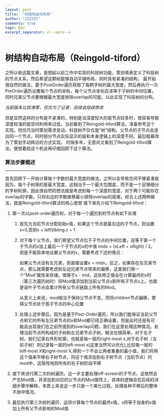 ```yaml
---
layout: post
title:  "树结构自动布局"
author: "ZZZZZY"
comments: true
tags: Dev
excerpt_separator: <!--more-->
---
```

# 树结构自动布局（Reingold-tiford）

之所以些这篇文章，是想起以前工作中实现的科技树功能，策划填表定义了科技树的节点关系，然后希望这颗树能够自动平铺布局，同时具有紧凑的结构，
最开始很自然的做法，基于PostOrder遍历获取了每颗字树的最大宽度，然后再执行一次PreOrder遍历设置每个节点的坐标，每个父节点坐标应该等于子树的中间位置，同时兄弟父节点要根据最大宽度排除overlap的可能，以此实现了科技树的分布。 
<!--more-->

*当前版本比较潦草，仅仅为了记录，后续会陆续修改*

但是显然这样的分布是不紧凑的，特别是当深度较大的层节点较多时，很容易导致深度较浅的层空间利用率过低，当初看到了Reingold-tiford算法，准备参考这个实现。但恰巧当时策划需求变动，科技树不仅仅是“树”结构，父节点的子节点会连向同一个节点，同时部分节点实际显示的层和本身逻辑上的深度不同，最后粗暴改为了策划手动拜访的方式实现。 
时隔多年，无意间又看到了Reingold-tiford算法，便想着趁这个机会再仔细回顾下这个算法。

### 算法步骤概述
---
首先回顾下一开始计算每个字数的最大宽度的做法，之所以会导致空间不够紧凑是因为，每个子树用的是最大宽度，这相当于一个最大包围盒，而不是一个足够细分的字树轮廓，因此很自然的想法就是考虑到每一个深度的宽度，对于两个可能存在overlap的字数，只将右边的字数推移最小排除overlap的距离，综合上述两种做法，就是Reingold-tiford算法的核心思想 
接下来先介绍下Reingold-tiford：

1. 第一次以post-order遍历树，对于每一个遍历到的节点有如下处理
   1. 首先为当前节点分配初始x值，如果这个节点是最左边的子节点，则设置x=0,否则x = leftSibling.x + 1
   2. 对于每个父节点，我们希望父节点位于子节点的中间位置，这等于第一个子节点的x加上最后一个子节点的x的中值 midx = (xLeft + xRight) / 2。但是不能简单地设置父节点的x，需要考虑下述的情况：

		如果父节点没有左兄弟，则直接设置x = midx。反之，如果存在左兄弟节点，那么就需要考虑到左边兄弟节点带来的偏移，这里我们用一个“Mod”属性来存储，值等于x - mid，这些修正值会在计算最终的x时（第三次遍历树时）将Mod值添加到当前父节点x和所有子节点x上。也就是说叶子节点会累计所有父节点链路上所有的Mod。

		从意义上来说，mod相当于保持父节点不变，而将children节点偏移，使得父节点处于孩子节点的中心位置

   3. 处理上述步骤后，因为是基于Post-Order遍历，所以我们能保证当前父节点和它的所有左兄弟节点的x和Mod都已经正确设置，但是此时还是有可能会出现我们在之前所提到的overlap问题，我们在这里处理这种情况。处理当前节点所构成的子树和左兄弟节点子树，做法也很简单。对于左子树，我们记录右外形轮廓，也就是每一层的right-most x,对于右子树（当前子树）则记录每一层的left-most x(这里当然可以优化),比较每一层的left-most X和right-most X,得到一个不会让两者重叠的最小值，我们将用这个值来平移右子树节点，将这个值添加到右子树节点（当前节点）的mod中，这隐性地将所有的右子树阶段平移
   
2. 接下來进行第二次的树遍历，这一步主要处理off-screen的子节点，这依然会产生Mod值，并添加到对应的父节点的Mod属性上，具体的逻辑会在后续的详细步骤中解释，本质上来说这一步只是一个美化过程，处理各种平移后的整体不居中情况。

3. 最后执行第三次树的遍历，这将计算每个节点的最终x值，x将等于自身的x值加上所有父节点影响的Mod值
